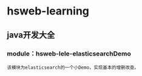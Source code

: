 # hsweb-learning
## java开发大全


### module：hsweb-lele-elasticsearchDemo
`该模块为elasticsearch的一个小Demo，实现基本的增删改查。`